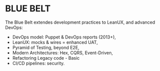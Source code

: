 # BLUE BELT

The Blue Belt extendes development practices to LeanUX, and advanced DevOps:

- DevOps model: Puppet & DevOps reports (2013+),
- LeanUX: mocks & wires = enhanced UAT,
- Pyramid of Testing, beyond E2E,
- Modern Architectures: Hex, CQRS, Event-Driven,
- Refactoring Legacy code - Basic
- CI/CD pipelines: security.
